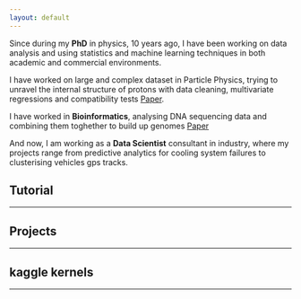 ```yaml
---
layout: default
---
```


Since during my **PhD** in physics, 10 years ago, I have been working on data analysis and using statistics 
and machine learning techniques in both academic and commercial environments.

I have worked on large and complex dataset in Particle Physics, 
trying to unravel the internal structure of protons with data cleaning, multivariate regressions and compatibility tests [Paper](https://arxiv.org/pdf/1310.5070.pdf).

I have worked in **Bioinformatics**, analysing DNA sequencing data and combining them toghether to build up genomes [Paper](https://www.nature.com/articles/s41598-017-03996-z)

And now, I am working as a **Data Scientist** consultant in industry, where my projects range from predictive analytics for cooling system failures to clusterising vehicles gps tracks.

<!---
-->
## Tutorial
* * *
## Projects
* * *
## kaggle kernels
* * *


